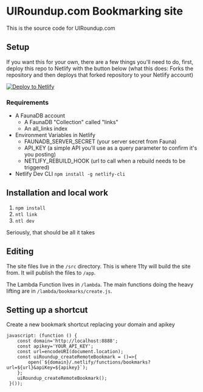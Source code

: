 # UIRoundup.com Bookmarking site

This is the source code for UIRoundup.com

## Setup

If you want this for your own, there are a few things you'll need to do, first, deploy this repo to Netlify with the button below (what this does: Forks the repository and then deploys that forked repository to your Netlify account)

[![Deploy to Netlify](https://www.netlify.com/img/deploy/button.svg)](https://app.netlify.com/start/deploy?repository=https://github.com/swbullis/ui-roundup)

### Requirements

* A FaunaDB account
    * A FaunaDB "Collection" called "links"
    * An all_links index
* Environment Variables in Netlify
    * FAUNADB_SERVER_SECRET (your server secret from Fauna)
    * API_KEY (a simple API you'll use as a query parameter to confirm it's you posting)
    * NETLIFY_REBUILD_HOOK (url to call when a rebuild needs to be triggered)
* Netlify Dev CLI `npm install -g netlify-cli`

## Installation and local work

1. `npm install`
2. `ntl link`
3. `ntl dev`

Seriously, that should be all it takes

## Editing

The site files live in the `/src` directory. This is where 11ty will build the site from. It will publish the files to `/app`.

The Lambda Function lives in `/lambda`. The main functions doing the heavy lifting are in `/lambda/bookmarks/create.js`.

## Setting up a shortcut

Create a new bookmark shortcut replacing your domain and apikey

```
javascript: (function () {
    const domain='http://localhost:8888';
    const apikey='YOUR_API_KEY';
    const url=encodeURI(document.location);
    const uiRoundup_createRemoteBookmark = ()=>{
        open(`${domain}/.netlify/functions/bookmarks?url=${url}&apiKey=${apikey}`);
    };
    uiRoundup_createRemoteBookmark();
 }());

 ```